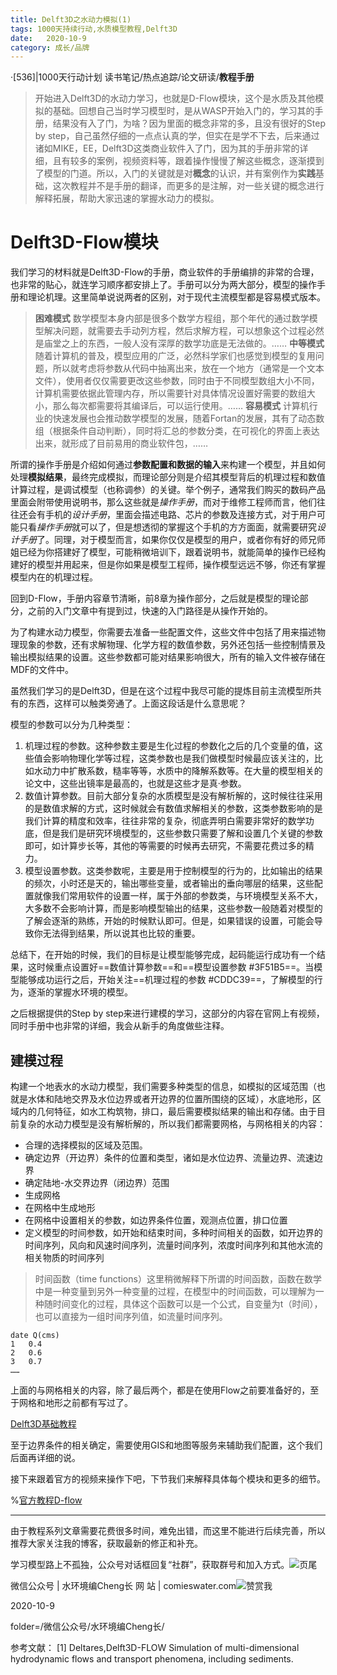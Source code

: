 ```yaml
---
title: Delft3D之水动力模拟(1)
tags: 1000天持续行动,水质模型教程,Delft3D
date:   2020-10-9
category: 成长/品牌
---
```


·[536]|1000天行动计划
读书笔记/热点追踪/论文研读/**教程手册**

>开始进入Delft3D的水动力学习，也就是D-Flow模块，这个是水质及其他模拟的基础。回想自己当时学习模型时，是从WASP开始入门的，学习其的手册，结果没有入了门，为啥？因为里面的概念非常的多，且没有很好的Step by step，自己虽然仔细的一点点认真的学，但实在是学不下去，后来通过诸如MIKE，EE，Delft3D这类商业软件入了门，因为其的手册非常的详细，且有较多的案例，视频资料等，跟着操作慢慢了解这些概念，逐渐摸到了模型的门道。所以，入门的关键就是对**概念**的认识，并有案例作为**实践**基础，这次教程并不是手册的翻译，而更多的是注解，对一些关键的概念进行解释拓展，帮助大家迅速的掌握水动力的模拟。

# Delft3D-Flow模块
我们学习的材料就是Delft3D-Flow的手册，商业软件的手册编排的非常的合理，也非常的贴心，就连学习顺序都安排上了。手册可以分为两大部分，模型的操作手册和理论机理。这里简单说说两者的区别，对于现代主流模型都是容易模式版本。

>**困难模式**
数学模型本身内部是很多个数学方程组，那个年代的通过数学模型解决问题，就需要去手动列方程，然后求解方程，可以想象这个过程必然是庙堂之上的东西，一般人没有深厚的数学功底是无法做的。……
**中等模式**
随着计算机的普及，模型应用的广泛，必然科学家们也感觉到模型的复用问题，所以就考虑将参数从代码中抽离出来，放在一个地方（通常是一个文本文件），使用者仅仅需要更改这些参数，同时由于不同模型数组大小不同，计算机需要依据此管理内存，所以需要针对具体情况设置好需要的数组大小，那么每次都需要将其编译后，可以运行使用。……
**容易模式**
计算机行业的快速发展也会推动数学模型的发展，随着Fortan的发展，其有了动态数组（根据条件自动判断），同时将汇总的参数分类，在可视化的界面上表达出来，就形成了目前易用的商业软件包，……

所谓的操作手册是介绍如何通过**参数配置和数据的输入**来构建一个模型，并且如何处理**模拟结果**，最终完成模拟，而理论部分则是介绍其模型背后的机理过程和数值计算过程，是调试模型（也称调参）的关键。举个例子，通常我们购买的数码产品里面会附带使用说明书，那么这些就是*操作手册*，而对于维修工程师而言，他们往往还会有手机的*设计手册*，里面会描述电路、芯片的参数及连接方式，对于用户可能只看*操作手册*就可以了，但是想透彻的掌握这个手机的方方面面，就需要研究*设计手册*了。同理，对于模型而言，如果你仅仅是模型的用户，或者你有好的师兄师姐已经为你搭建好了模型，可能稍微培训下，跟着说明书，就能简单的操作已经构建好的模型并用起来，但是你如果是模型工程师，操作模型远远不够，你还有掌握模型内在的机理过程。

回到D-Flow，手册内容章节清晰，前8章为操作部分，之后就是模型的理论部分，之前的入门文章中有提到过，快速的入门路径是从操作开始的。

为了构建水动力模型，你需要去准备一些配置文件，这些文件中包括了用来描述物理现象的参数，还有求解物理、化学方程的数值参数，另外还包括一些控制情景及输出模拟结果的设置。这些参数都可能对结果影响很大，所有的输入文件被存储在MDF的文件中。

虽然我们学习的是Delft3D，但是在这个过程中我尽可能的提炼目前主流模型所共有的东西，这样可以触类旁通了。上面这段话是什么意思呢？

模型的参数可以分为几种类型：
1. 机理过程的参数。这种参数主要是生化过程的参数化之后的几个变量的值，这些值会影响物理化学等过程，这类参数也是我们做模型时候最应该关注的，比如水动力中扩散系数，糙率等等，水质中的降解系数等。在大量的模型相关的论文中，这些出镜率是最高的，也就是这些才是真·参数。
2. 数值计算参数。目前大部分复杂的水质模型是没有解析解的，这时候往往采用的是数值求解的方式，这时候就会有数值求解相关的参数，这类参数影响的是我们计算的精度和效率，往往非常的复杂，彻底弄明白需要非常好的数学功底，但是我们是研究环境模型的，这些参数只需要了解和设置几个关键的参数即可，如计算步长等，其他的等需要的时候再去研究，不需要花费过多的精力。
3. 模型设置参数。这类参数呢，主要是用于控制模型的行为的，比如输出的结果的频次，小时还是天的，输出哪些变量，或者输出的垂向哪层的结果，这些配置就像我们常用软件的设置一样，属于外部的参数类，与环境模型关系不大，大多数不会影响计算，而是影响模型输出的结果，这些参数一般随着对模型的了解会逐渐的熟练，开始的时候默认即可。但是，如果错误的设置，可能会导致你无法得到结果，所以说其也比较的重要。

总结下，在开始的时候，我们的目标是让模型能够完成，起码能运行成功有一个结果，这时候重点设置好==数值计算参数==和==模型设置参数 #3F51B5==。当模型能够成功运行之后，开始关注==机理过程的参数 #CDDC39==，了解模型的行为，逐渐的掌握水环境的模型。

之后根据提供的Step by step来进行建模的学习，这部分的内容在官网上有视频，同时手册中也非常的详细，我会从新手的角度做些注释。

## 建模过程
构建一个地表水的水动力模型，我们需要多种类型的信息，如模拟的区域范围（也就是水体和陆地交界及水位边界或者开边界的位置所围绕的区域），水底地形，区域内的几何特征，如水工构筑物，排口，最后需要模拟结果的输出和存储。由于目前复杂的水动力模型是没有解析解的，所以我们都需要网格，与网格相关的内容：

- 合理的选择模拟的区域及范围。
- 确定边界（开边界）条件的位置和类型，诸如是水位边界、流量边界、流速边界
- 确定陆地-水交界边界（闭边界）范围
- 生成网格
- 在网格中生成地形
- 在网格中设置相关的参数，如边界条件位置，观测点位置，排口位置
- 定义模型的时间参数，如开始和结束时间，多种时间相关的函数，如开边界的时间序列，风向和风速时间序列，流量时间序列，浓度时间序列和其他水流的相关物质的时间序列

>时间函数（time functions）这里稍微解释下所谓的时间函数，函数在数学中是一种变量到另外一种变量的过程，在模型中的时间函数，可以理解为一种随时间变化的过程，具体这个函数可以是一个公式，自变量为t（时间），也可以直接为一组时间序列值，如流量时间序列。

```
date Q(cms)
1   0.4
2   0.6
3   0.7
……

```

上面的与网格相关的内容，除了最后两个，都是在使用Flow之前要准备好的，至于网格和地形之前都有写过了。

[Delft3D基础教程](https://mp.weixin.qq.com/mp/appmsgalbum?action=getalbum&album_id=1338630775264182273&__biz=MjM5Mzg1MzEyOA==#wechat_redirect)

至于边界条件的相关确定，需要使用GIS和地图等服务来辅助我们配置，这个我们后面再详细的说。

接下来跟着官方的视频来操作下吧，下节我们来解释具体每个模块和更多的细节。

%[官方教程D-flow](https://v.qq.com/x/page/d3160lxn7f2.html)

---
由于教程系列文章需要花费很多时间，难免出错，而这里不能进行后续完善，所以推荐大家关注我的博客，获取最新的修正和补充。

学习模型路上不孤独，公众号对话框回复“社群”，获取群号和加入方式。![页尾](http://comieswater-1254012817.cossh.myqcloud.com/页尾识别new-2017-09-22.png)

微信公众号 | 水环境编Cheng长
网          站 | comieswater.com![赞赏我](http://comieswater-1254012817.cossh.myqcloud.com/IMG_3077.JPG)

 2020-10-9

 folder=/微信公众号/水环境编Cheng长/


参考文献：
[1] Deltares,Delft3D-FLOW Simulation of multi-dimensional hydrodynamic flows and transport phenomena, including sediments.
